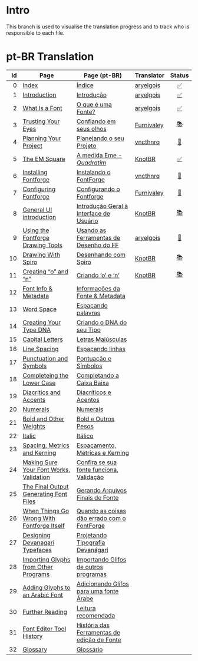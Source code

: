 # Intro

This branch is used to visualise the translation progress and to track who is
responsible to each file.


# pt-BR Translation

| Id | Page                                         | Page (pt-BR)                                  | Translator   | Status
|---:|----------------------------------------------|-----------------------------------------------|--------------|:--------------------:
|  0 | [Index]                                      | [Índice]                                      | [aryelgois]  | [:white_check_mark:]
|  1 | [Introduction]                               | [Introdução]                                  | [aryelgois]  | [:white_check_mark:]
|  2 | [What Is a Font]                             | [O que é uma Fonte?]                          | [aryelgois]  | [:white_check_mark:]
|  3 | [Trusting Your Eyes]                         | [Confiando em seus olhos]                     | [Furnivaley] | [:books:]
|  4 | [Planning Your Project]                      | [Planejando o seu Projeto]                    | [vncthnrq]   | [:pencil:]
|  5 | [The EM Square]                              | [A medida Eme - <em>Quadratim</em>]           | [KnotBR]     | [:white_check_mark:]
|  6 | [Installing Fontforge]                       | [Instalando o FontForge]                      | [vncthnrq]   | [:pushpin:]
|  7 | [Configuring Fontforge]                      | [Configurando o Fontforge]                    | [Furnivaley] | [:pushpin:]
|  8 | [General UI introduction]                    | [Introdução Geral à Interface de Usuário]     | [KnotBR]     | [:books:]
|  9 | [Using the Fontforge Drawing Tools]          | [Usando as Ferramentas de Desenho do FF]      | [aryelgois]  | [:pushpin:]
| 10 | [Drawing With Spiro]                         | [Desenhando com Spiro]                        | [KnotBR]     | [:books:]
| 11 | [Creating “o” and “n”]                       | [Criando ‘o’ e ‘n’]                           | [KnotBR]     | [:books:]
| 12 | [Font Info & Metadata]                       | [Informações da Fonte & Metadata]             |
| 13 | [Word Space]                                 | [Espaçando palavras]                          |
| 14 | [Creating Your Type DNA]                     | [Criando o DNA do seu Tipo]                   |
| 15 | [Capital Letters]                            | [Letras Maiúsculas]                           |
| 16 | [Line Spacing]                               | [Espaçando linhas]                            |
| 17 | [Punctuation and Symbols]                    | [Pontuação e Símbolos]                        |
| 18 | [Completeing the Lower Case]                 | [Completando a Caixa Baixa]                   |
| 19 | [Diacritics and Accents]                     | [Diacríticos e Acentos]                       |
| 20 | [Numerals]                                   | [Numerais]                                    |
| 21 | [Bold and Other Weights]                     | [Bold e Outros Pesos]                         |
| 22 | [Italic]                                     | [Itálico]                                     |
| 23 | [Spacing, Metrics and Kerning]               | [Espaçamento, Métricas e Kerning]             |
| 24 | [Making Sure Your Font Works, Validation]    | [Confira se sua fonte funciona, Validação]    |
| 25 | [The Final Output Generating Font Files]     | [Gerando Arquivos Finais de Fonte]            |
| 26 | [When Things Go Wrong With Fontforge Itself] | [Quando as coisas dão errado com o FontForge] |
| 27 | [Designing Devanagari Typefaces]             | [Projetando Tipografia Devanágari]            |
| 28 | [Importing Glyphs from Other Programs]       | [Importando Glifos de outros programas]       |
| 29 | [Adding Glyphs to an Arabic Font]            | [Adicionando Glifos para uma fonte Árabe]     |
| 30 | [Further Reading]                            | [Leitura recomendada]                         |
| 31 | [Font Editor Tool History]                   | [História das Ferramentas de edição de Fonte] |
| 32 | [Glossary]                                   | [Glossário]                                   |

[Index]:                                       ../gh-pages/en-US-weightlist.md
[Introduction]:                                ../gh-pages/en-US/Introduction.md
[What Is a Font]:                              ../gh-pages/en-US/What_Is_a_Font.md
[Trusting Your Eyes]:                          ../gh-pages/en-US/Trusting_Your_Eyes.md
[Planning Your Project]:                       ../gh-pages/en-US/Planning_Your_Project.md
[The EM Square]:                               ../gh-pages/en-US/The_EM_Square.md
[Installing Fontforge]:                        ../gh-pages/en-US/Installing_Fontforge.md
[Configuring Fontforge]:                       ../gh-pages/en-US/Configuring_FontForge.md
[General UI introduction]:                     ../gh-pages/en-US/General_UI_Introduction.md
[Using the Fontforge Drawing Tools]:           ../gh-pages/en-US/Using_the_Fontforge_Drawing_Tools.md
[Drawing With Spiro]:                          ../gh-pages/en-US/Drawing_With_Spiro.md
[Creating “o” and “n”]:                        ../gh-pages/en-US/Creating_o_and_n.md
[Font Info & Metadata]:                        ../gh-pages/en-US/Font_Info_&_Metadata.md
[Word Space]:                                  ../gh-pages/en-US/Word_Space.md
[Creating Your Type DNA]:                      ../gh-pages/en-US/Creating_Your_Types_Dna.md
[Capital Letters]:                             ../gh-pages/en-US/Capital_Letters.md
[Line Spacing]:                                ../gh-pages/en-US/Line_Spacing.md
[Punctuation and Symbols]:                     ../gh-pages/en-US/Punctuation_and_Symbols.md
[Completeing the Lower Case]:                  ../gh-pages/en-US/Completing_the_Lower_Case.md
[Diacritics and Accents]:                      ../gh-pages/en-US/Diacritics_and_Accents.md
[Numerals]:                                    ../gh-pages/en-US/Numerals.md
[Bold and Other Weights]:                      ../gh-pages/en-US/Bold_and_Other_Weights.md
[Italic]:                                      ../gh-pages/en-US/Italic.md
[Spacing, Metrics and Kerning]:                ../gh-pages/en-US/Spacing_Metrics_and_Kerning.md
[Making Sure Your Font Works, Validation]:     ../gh-pages/en-US/Making_Sure_Your_Font_Works_Validation.md
[The Final Output Generating Font Files]:      ../gh-pages/en-US/The_Final_Output_Generating_Font_Files.md
[When Things Go Wrong With Fontforge Itself]:  ../gh-pages/en-US/When_Things_Go_Wrong_With_Fontforge_Itself.md
[Designing Devanagari Typefaces]:              ../gh-pages/en-US/Designing_Devanagari_Typefaces.md
[Importing Glyphs from Other Programs]:        ../gh-pages/en-US/Importing_Glyphs_from_Other_Programs.md
[Adding Glyphs to an Arabic Font]:             ../gh-pages/en-US/Adding_Glyphs_to_an_Arabic_Font.md
[Further Reading]:                             ../gh-pages/en-US/Further_Reading.md
[Font Editor Tool History]:                    ../gh-pages/en-US/Font_Editor_History.md
[Glossary]:                                    ../gh-pages/en-US/Glossary.md

[Índice]:                                      ../brazilian-portuguese/pt-BR-weightlist.md
[Introdução]:                                  ../brazilian-portuguese/pt-BR/Introduction.md
[O que é uma Fonte?]:                          ../brazilian-portuguese/pt-BR/What_Is_a_Font.md
[Confiando em seus olhos]:                     ../brazilian-portuguese/pt-BR/Trusting_Your_Eyes.md
[Planejando o seu Projeto]:                    ../brazilian-portuguese/pt-BR/Planning_Your_Project.md
[A medida Eme - <em>Quadratim</em>]:           ../brazilian-portuguese/pt-BR/The_EM_Square.md
[Instalando o FontForge]:                      ../brazilian-portuguese/pt-BR/Installing_Fontforge.md
[Configurando o Fontforge]:                    ../brazilian-portuguese/pt-BR/Configuring_FontForge.md
[Introdução Geral à Interface de Usuário]:     ../brazilian-portuguese/pt-BR/General_UI_Introduction.md
[Usando as Ferramentas de Desenho do FF]:      ../brazilian-portuguese/pt-BR/Using_the_Fontforge_Drawing_Tools.md
[Desenhando com Spiro]:                        ../brazilian-portuguese/pt-BR/Drawing_With_Spiro.md
[Criando ‘o’ e ‘n’]:                           ../brazilian-portuguese/pt-BR/Creating_o_and_n.md
[Informações da Fonte & Metadata]:             ../brazilian-portuguese/pt-BR/Font_Info_&_Metadata.md
[Espaçando palavras]:                          ../brazilian-portuguese/pt-BR/Word_Space.md
[Criando o DNA do seu Tipo]:                   ../brazilian-portuguese/pt-BR/Creating_Your_Types_Dna.md
[Letras Maiúsculas]:                           ../brazilian-portuguese/pt-BR/Capital_Letters.md
[Espaçando linhas]:                            ../brazilian-portuguese/pt-BR/Line_Spacing.md
[Pontuação e Símbolos]:                        ../brazilian-portuguese/pt-BR/Punctuation_and_Symbols.md
[Completando a Caixa Baixa]:                   ../brazilian-portuguese/pt-BR/Completing_the_Lower_Case.md
[Diacríticos e Acentos]:                       ../brazilian-portuguese/pt-BR/Diacritics_and_Accents.md
[Numerais]:                                    ../brazilian-portuguese/pt-BR/Numerals.md
[Bold e Outros Pesos]:                         ../brazilian-portuguese/pt-BR/Bold_and_Other_Weights.md
[Itálico]:                                     ../brazilian-portuguese/pt-BR/Italic.md
[Espaçamento, Métricas e Kerning]:             ../brazilian-portuguese/pt-BR/Spacing_Metrics_and_Kerning.md
[Confira se sua fonte funciona, Validação]:    ../brazilian-portuguese/pt-BR/Making_Sure_Your_Font_Works_Validation.md
[Gerando Arquivos Finais de Fonte]:            ../brazilian-portuguese/pt-BR/The_Final_Output_Generating_Font_Files.md
[Quando as coisas dão errado com o FontForge]: ../brazilian-portuguese/pt-BR/When_Things_Go_Wrong_With_Fontforge_Itself.md
[Projetando Tipografia Devanágari]:            ../brazilian-portuguese/pt-BR/Designing_Devanagari_Typefaces.md
[Importando Glifos de outros programas]:       ../brazilian-portuguese/pt-BR/Importing_Glyphs_from_Other_Programs.md
[Adicionando Glifos para uma fonte Árabe]:     ../brazilian-portuguese/pt-BR/Adding_Glyphs_to_an_Arabic_Font.md
[Leitura recomendada]:                         ../brazilian-portuguese/pt-BR/Further_Reading.md
[História das Ferramentas de edição de Fonte]: ../brazilian-portuguese/pt-BR/Font_Editor_History.md
[Glossário]:                                   ../brazilian-portuguese/pt-BR/Glossary.md

[:pushpin:]:          # "Assigned"
[:pencil:]:           # "Translating"
[:books:]:            # "Review"
[:white_check_mark:]: # "Translated"

[aryelgois]:  https://github.com/aryelgois
[Furnivaley]: https://github.com/Furnivaley
[KnotBR]:     https://github.com/KnotBR
[vncthnrq]:   https://github.com/vcnthnrq
